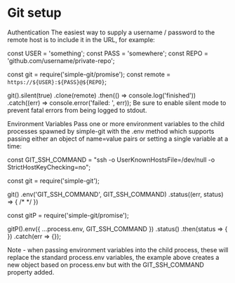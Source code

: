 # Git setup

Authentication
The easiest way to supply a username / password to the remote host is to include it in the URL, for example:

const USER = 'something';
const PASS = 'somewhere';
const REPO = 'github.com/username/private-repo';

const git = require('simple-git/promise');
const remote = `https://${USER}:${PASS}@${REPO}`;

git().silent(true)
  .clone(remote)
  .then(() => console.log('finished'))
  .catch((err) => console.error('failed: ', err));
Be sure to enable silent mode to prevent fatal errors from being logged to stdout.

Environment Variables
Pass one or more environment variables to the child processes spawned by simple-git with the .env method which supports passing either an object of name=value pairs or setting a single variable at a time:

const GIT_SSH_COMMAND = "ssh -o UserKnownHostsFile=/dev/null -o StrictHostKeyChecking=no";

const git = require('simple-git');

git()
  .env('GIT_SSH_COMMAND', GIT_SSH_COMMAND)
  .status((err, status) => { /*  */ })


const gitP = require('simple-git/promise');

gitP().env({ ...process.env, GIT_SSH_COMMAND })
  .status()
  .then(status => { })
  .catch(err => {});
  
Note - when passing environment variables into the child process, these will replace the standard process.env variables, the example above creates a new object based on process.env but with the GIT_SSH_COMMAND property added.
